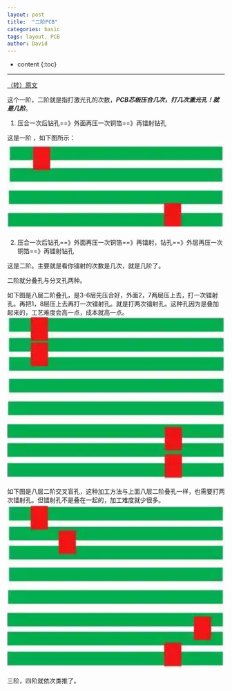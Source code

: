 ```yaml
---
layout: post
title:  "二阶PCB"
categories: basic
tags: layout, PCB
author: David
---
```


* content
{:toc}

---

[（转）原文](https://zhuanlan.zhihu.com/p/408463538)

这个一阶，二阶就是指打激光孔的次数，***PCB芯板压合几次，打几次激光孔！就是几阶***。

1. 压合一次后钻孔==》外面再压一次铜箔==》再镭射钻孔

这是一阶 ，如下图所示：
![1阶PCB](https://github.com/titron/titron.github.io/raw/master/img/2024-01-03-second_order_pcb_1_order.png)

2. 压合一次后钻孔==》外面再压一次铜箔==》再镭射，钻孔==》外层再压一次铜箔==》再镭射钻孔

这是二阶。主要就是看你镭射的次数是几次，就是几阶了。

二阶就分叠孔与分叉孔两种。

如下图是八层二阶叠孔，是3-6层先压合好，外面2，7两层压上去，打一次镭射孔。再把1，8层压上去再打一次镭射孔。就是打两次镭射孔。这种孔因为是叠加起来的，工艺难度会高一点，成本就高一点。
![2阶PCB,叠孔](https://github.com/titron/titron.github.io/raw/master/img/2024-01-03-second_order_pcb_2_order_1.png)

如下图是八层二阶交叉盲孔，这种加工方法与上面八层二阶叠孔一样，也需要打两次镭射孔。但镭射孔不是叠在一起的，加工难度就少很多。
![2阶PCB,交叉孔](https://github.com/titron/titron.github.io/raw/master/img/2024-01-03-second_order_pcb_2_order_2.png)

三阶，四阶就依次类推了。